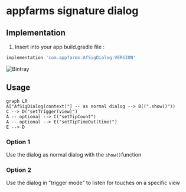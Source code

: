 # appfarms signature dialog 

## Implementation 
1. Insert into your app build.gradle file :
```gradle 
implementation 'com.appfarms:AfSigDialog:VERSION'
```
![Bintray](https://img.shields.io/bintray/v/t-knispel/AfSigDialog/AfSigDialog?label=VERSION&style=flat-square)

## Usage


```mermaid
graph LR
A["AfSigDialog(context)"] -- as normal dialog --> B((".show()"))
C --> D("setTrigger(view)")
A -- optional --> C("setTipCount")
A -- optional --> E("setTipTimeOut(time)")
E --> D

```

### Option 1
Use the dialog as normal dialog with the ```show()```function

### Option 2
Use the dialog in "trigger mode" to listen for touches on a specific view